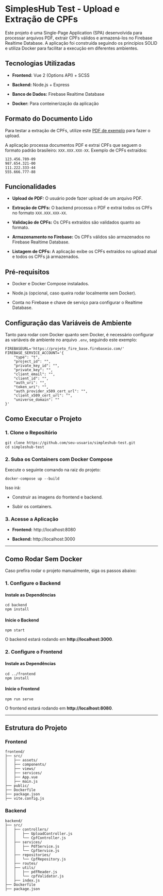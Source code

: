 
# SimplesHub Test - Upload e Extração de CPFs

Este projeto é uma Single-Page Application (SPA) desenvolvida para processar arquivos PDF, extrair CPFs válidos e armazená-los no Firebase Realtime Database. A aplicação foi construída seguindo os princípios SOLID e utiliza Docker para facilitar a execução em diferentes ambientes.

## Tecnologias Utilizadas

-   **Frontend:** Vue 2 (Options API) + SCSS
    
-   **Backend:** Node.js + Express
    
-   **Banco de Dados:** Firebase Realtime Database
    
-   **Docker:** Para conteinerização da aplicação
    

## Formato do Documento Lido

Para testar a extração de CPFs, utilize este [PDF de exemplo](https://drive.google.com/file/d/1TmRsgysAJQcEmffSSgoetTfDhyZTCeJ8/view?usp=sharing) para fazer o upload.

A aplicação processa documentos PDF e extrai CPFs que seguem o formato padrão brasileiro: `XXX.XXX.XXX-XX`. Exemplo de CPFs extraídos:

```
123.456.789-09
987.654.321-00
111.222.333-44
555.666.777-88
```

## Funcionalidades

-   **Upload de PDF:** O usuário pode fazer upload de um arquivo PDF.
    
-   **Extração de CPFs:** O backend processa o PDF e extrai todos os CPFs no formato `XXX.XXX.XXX-XX`.
    
-   **Validação de CPFs:** Os CPFs extraídos são validados quanto ao formato.
    
-   **Armazenamento no Firebase:** Os CPFs válidos são armazenados no Firebase Realtime Database.
    
-   **Listagem de CPFs:** A aplicação exibe os CPFs extraídos no upload atual e todos os CPFs já armazenados.
    

## Pré-requisitos

-   Docker e Docker Compose instalados.
    
-   Node.js (opcional, caso queira rodar localmente sem Docker).
    
-   Conta no Firebase e chave de serviço para configurar o Realtime Database.
    

## Configuração das Variáveis de Ambiente

Tanto para rodar com Docker quanto sem Docker, é necessário configurar as variáveis de ambiente no arquivo `.env`, seguindo este exemplo:

```
FIREBASEURL='https://projeto_fire_base.firebaseio.com/'
FIREBASE_SERVICE_ACCOUNT='{
    "type": "t",
    "project_id": "",
    "private_key_id": "",
    "private_key": "",
    "client_email": "",
    "client_id": "",
    "auth_uri": "",
    "token_uri": "",
    "auth_provider_x509_cert_url": "",
    "client_x509_cert_url": "",
    "universe_domain": ""
}'

```

## Como Executar o Projeto

### 1. Clone o Repositório

```
git clone https://github.com/seu-usuario/simpleshub-test.git
cd simpleshub-test
```

### 2. Suba os Containers com Docker Compose

Execute o seguinte comando na raiz do projeto:

```
docker-compose up --build
```

Isso irá:

-   Construir as imagens do frontend e backend.
    
-   Subir os containers.
    

### 3. Acesse a Aplicação

-   **Frontend:**  http://localhost:8080
    
-   **Backend:**  http://localhost:3000
    

----------

## Como Rodar Sem Docker

Caso prefira rodar o projeto manualmente, siga os passos abaixo:

### 1. Configure o Backend

#### Instale as Dependências

```
cd backend
npm install
```

#### Inicie o Backend

```
npm start
```

O backend estará rodando em **http://localhost:3000**.

### 2. Configure o Frontend

#### Instale as Dependências

```
cd ../frontend
npm install
```

#### Inicie o Frontend

```
npm run serve
```

O frontend estará rodando em **http://localhost:8080**.

----------

## Estrutura do Projeto

### **Frontend**

```
frontend/
├── src/
│   ├── assets/
│   ├── components/
│   ├── views/
│   ├── services/
│   ├── App.vue
│   ├── main.js
├── public/
├── Dockerfile
├── package.json
├── vite.config.js
```

### **Backend**

```
backend/
├── src/
│   ├── controllers/
│   │   ├── UploadController.js
│   │   └── CpfController.js
│   ├── services/
│   │   ├── PdfService.js
│   │   └── CpfService.js
│   ├── repositories/
│   │   └── CpfRepository.js
│   ├── routes/
│   ├── utils/
│   │   ├── pdfReader.js
│   │   └── cpfValidator.js
│   ├── index.js
├── Dockerfile
├── package.json
```